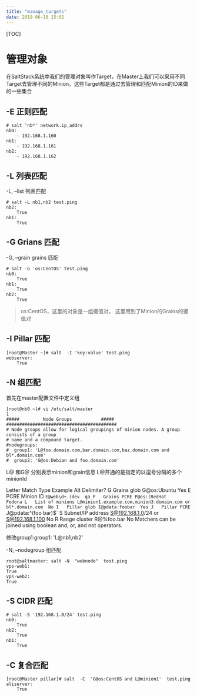 ```yaml
---
title: "manage_targets"
date: 2019-06-18 15:02
---
```

[TOC]



# 管理对象

在SaltStack系统中我们的管理对象叫作Target，在Master上我们可以采用不同Target去管理不同的Minion。这些Target都是通过去管理和匹配Minion的ID来做的一些集合



## -E 正则匹配

```
# salt 'nb*' network.ip_addrs
nb0:
    - 192.168.1.160
nb1:
    - 192.168.1.161
nb2:
    - 192.168.1.162
```





## -L 列表匹配

-L, –list 列表匹配

```
# salt -L nb1,nb2 test.ping
nb2:
    True
nb1:
    True
```





## -G Grians 匹配

-G, –grain grains 匹配

```
# salt -G 'os:CentOS' test.ping
nb0:
    True
nb1:
    True
nb2:
    True
```

> os:CentOS，这里的对象是一组键值对，
> 这里用到了Minion的Grains的键值对



## -I Pillar 匹配

```
[root@Master ~]# salt  -I 'key:value' test.ping
webserver:
    True
```





## -N 组匹配

首先在master配置文件中定义组

```
[root@nb0 ~]# vi /etc/salt/master
1
#####         Node Groups           #####
##########################################
# Node groups allow for logical groupings of minion nodes. A group consists of a group
# name and a compound target.
#nodegroups:
#  group1: 'L@foo.domain.com,bar.domain.com,baz.domain.com and bl*.domain.com'
#  group2: 'G@os:Debian and foo.domain.com'
```

L@ 和G@ 分别表示minion和grain信息
L@开通的是指定的以逗号分隔的多个minionId

Letter	Match Type	Example	Alt Delimiter?
G	Grains glob	G@os:Ubuntu	Yes
E	PCRE Minion ID	`E@web\d+.(dev	qa
P	Grains PCRE	P@os:(RedHat	Fedora
L	List of minions	L@minion1.example.com,minion3.domain.com or bl*.domain.com	No
I	Pillar glob	I@pdata:foobar	Yes
J	Pillar PCRE	`J@pdata:^(foo	bar)$`
S	Subnet/IP address	S@192.168.1.0/24 or S@192.168.1.100	No
R	Range cluster	R@%foo.bar	No
Matchers can be joined using boolean and, or, and not operators.

修改group1:group1: 'L@nb1,nb2'

-N, –nodegroup 组匹配

```
root@saltmaster: salt -N  "webnode"  test.ping
vps-web1:
True
vps-web2:
True
```





## -S CIDR 匹配

```
# salt -S '192.168.1.0/24' test.ping
nb0:
    True
nb2:
    True
nb1:
    True
```



## -C 复合匹配

```
[root@Master pillar]# salt  -C  'G@os:CentOS and L@minion1'  test.ping
aliserver:
    True
```

